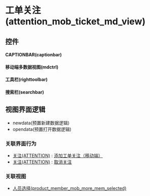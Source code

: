 # 工单关注(attention_mob_ticket_md_view)  <!-- {docsify-ignore-all} -->



## 控件
#### CAPTIONBAR(captionbar)
#### 移动端多数据视图(mdctrl)
#### 工具栏(righttoolbar)
#### 搜索栏(searchbar)

## 视图界面逻辑
  * newdata(预置新建数据逻辑)
  * opendata(预置打开数据逻辑)


### 关联界面行为
  * [关注(ATTENTION)](module/Base/attention) : [添加工单关注（移动端）](module/Base/attention#界面行为)
  * [关注(ATTENTION)](module/Base/attention) : [取消关注](module/Base/attention#界面行为)

### 关联视图
  * [人员选择(product_member_mob_more_mem_selected)](app/view/product_member_mob_more_mem_selected)

<script>
 const { createApp } = Vue
  createApp({
    data() {
      return {

      }
    }
  }).use(ElementPlus).mount('#app')
</script>